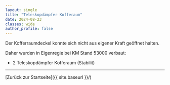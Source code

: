 ```yaml
---
layout: single
title: "Teleskopdämpfer Kofferaum"
date: 2024-08-23
classes: wide
author_profile: false
---
```


Der Kofferraumdeckel konnte sich nicht aus eigener Kraft geöffnet halten.

Daher wurden in Eigenregie bei KM Stand 53000 verbaut:

- 2 Teleskopdämpfer Kofferaum (Stabilit)

---

[Zurück zur Startseite]({{ site.baseurl }}/)
